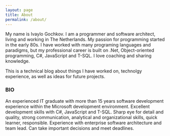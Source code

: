 ```yaml
---
layout: page
title: About
permalink: /about/
---
```


My name is Ivaylo Gochkov. I am a programmer and software architect, living and working in The Netherlands. My passion for programming started in the early 80s. I have worked with many programing languages and paradigms, but my professional career is built on .Net, Object-oriented programming, C#, JavaScript and T-SQL. I love coaching and sharing knowledge. 

This is a technical blog about things I have worked on, technolgy experience, as well as ideas for future projects.

### BIO

An experienced IT graduate with more than 15 years software development experience within the Microsoft development environment. Excellent development skills with C#, JavaScript and T-SQL. Sharp eye for detail and quality, strong communication, analytical and organizational skills, quick learner, responsible. Experience with enterprise software architecture and team lead. Can take important decisions and meet deadlines.
